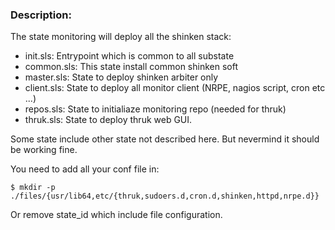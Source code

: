 ### Description:


The state monitoring will deploy all the shinken stack:

- init.sls:     Entrypoint which is common to all substate
- common.sls:   This state install common shinken soft
- master.sls:   State to deploy shinken arbiter only 
- client.sls:   State to deploy all monitor client (NRPE, nagios script, cron etc ...)
- repos.sls:    State to initialiaze monitoring repo (needed for thruk)
- thruk.sls:    State to deploy thruk web GUI.

Some state include other state not described here. But nevermind it should be working fine.

You need to add all your conf file in:

  `$ mkdir -p ./files/{usr/lib64,etc/{thruk,sudoers.d,cron.d,shinken,httpd,nrpe.d}}`

Or remove state_id which include file configuration.

